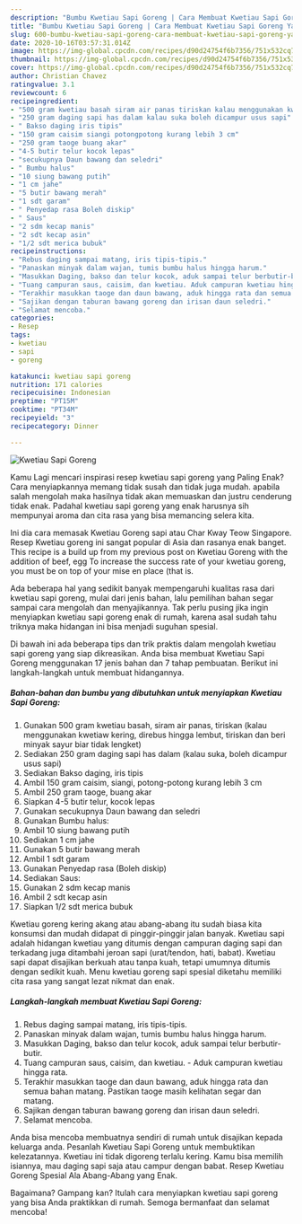 ```yaml
---
description: "Bumbu Kwetiau Sapi Goreng | Cara Membuat Kwetiau Sapi Goreng Yang Sempurna"
title: "Bumbu Kwetiau Sapi Goreng | Cara Membuat Kwetiau Sapi Goreng Yang Sempurna"
slug: 600-bumbu-kwetiau-sapi-goreng-cara-membuat-kwetiau-sapi-goreng-yang-sempurna
date: 2020-10-16T03:57:31.014Z
image: https://img-global.cpcdn.com/recipes/d90d24754f6b7356/751x532cq70/kwetiau-sapi-goreng-foto-resep-utama.jpg
thumbnail: https://img-global.cpcdn.com/recipes/d90d24754f6b7356/751x532cq70/kwetiau-sapi-goreng-foto-resep-utama.jpg
cover: https://img-global.cpcdn.com/recipes/d90d24754f6b7356/751x532cq70/kwetiau-sapi-goreng-foto-resep-utama.jpg
author: Christian Chavez
ratingvalue: 3.1
reviewcount: 6
recipeingredient:
- "500 gram kwetiau basah siram air panas tiriskan kalau menggunakan kwetiaw kering direbus hingga lembut tiriskan dan beri minyak sayur biar tidak lengket"
- "250 gram daging sapi has dalam kalau suka boleh dicampur usus sapi"
- " Bakso daging iris tipis"
- "150 gram caisim siangi potongpotong kurang lebih 3 cm"
- "250 gram taoge buang akar"
- "4-5 butir telur kocok lepas"
- "secukupnya Daun bawang dan seledri"
- " Bumbu halus"
- "10 siung bawang putih"
- "1 cm jahe"
- "5 butir bawang merah"
- "1 sdt garam"
- " Penyedap rasa Boleh diskip"
- " Saus"
- "2 sdm kecap manis"
- "2 sdt kecap asin"
- "1/2 sdt merica bubuk"
recipeinstructions:
- "Rebus daging sampai matang, iris tipis-tipis."
- "Panaskan minyak dalam wajan, tumis bumbu halus hingga harum."
- "Masukkan Daging, bakso dan telur kocok, aduk sampai telur berbutir-butir."
- "Tuang campuran saus, caisim, dan kwetiau. Aduk campuran kwetiau hingga rata."
- "Terakhir masukkan taoge dan daun bawang, aduk hingga rata dan semua bahan matang. Pastikan taoge masih kelihatan segar dan matang."
- "Sajikan dengan taburan bawang goreng dan irisan daun seledri."
- "Selamat mencoba."
categories:
- Resep
tags:
- kwetiau
- sapi
- goreng

katakunci: kwetiau sapi goreng 
nutrition: 171 calories
recipecuisine: Indonesian
preptime: "PT15M"
cooktime: "PT34M"
recipeyield: "3"
recipecategory: Dinner

---
```



![Kwetiau Sapi Goreng](https://img-global.cpcdn.com/recipes/d90d24754f6b7356/751x532cq70/kwetiau-sapi-goreng-foto-resep-utama.jpg)

Kamu Lagi mencari inspirasi resep kwetiau sapi goreng yang Paling Enak? Cara menyiapkannya memang tidak susah dan tidak juga mudah. apabila salah mengolah maka hasilnya tidak akan memuaskan dan justru cenderung tidak enak. Padahal kwetiau sapi goreng yang enak harusnya sih mempunyai aroma dan cita rasa yang bisa memancing selera kita.

Ini dia cara memasak Kwetiau Goreng sapi atau Char Kway Teow Singapore. Resep Kwetiau goreng ini sangat popular di Asia dan rasanya enak banget. This recipe is a build up from my previous post on Kwetiau Goreng with the addition of beef, egg To increase the success rate of your kwetiau goreng, you must be on top of your mise en place (that is.

Ada beberapa hal yang sedikit banyak mempengaruhi kualitas rasa dari kwetiau sapi goreng, mulai dari jenis bahan, lalu pemilihan bahan segar sampai cara mengolah dan menyajikannya. Tak perlu pusing jika ingin menyiapkan kwetiau sapi goreng enak di rumah, karena asal sudah tahu triknya maka hidangan ini bisa menjadi suguhan spesial.


Di bawah ini ada beberapa tips dan trik praktis dalam mengolah kwetiau sapi goreng yang siap dikreasikan. Anda bisa membuat Kwetiau Sapi Goreng menggunakan 17 jenis bahan dan 7 tahap pembuatan. Berikut ini langkah-langkah untuk membuat hidangannya.

<!--inarticleads1-->

##### Bahan-bahan dan bumbu yang dibutuhkan untuk menyiapkan Kwetiau Sapi Goreng:

1. Gunakan 500 gram kwetiau basah, siram air panas, tiriskan (kalau menggunakan kwetiaw kering, direbus hingga lembut, tiriskan dan beri minyak sayur biar tidak lengket)
1. Sediakan 250 gram daging sapi has dalam (kalau suka, boleh dicampur usus sapi)
1. Sediakan  Bakso daging, iris tipis
1. Ambil 150 gram caisim, siangi, potong-potong kurang lebih 3 cm
1. Ambil 250 gram taoge, buang akar
1. Siapkan 4-5 butir telur, kocok lepas
1. Gunakan secukupnya Daun bawang dan seledri
1. Gunakan  Bumbu halus:
1. Ambil 10 siung bawang putih
1. Sediakan 1 cm jahe
1. Gunakan 5 butir bawang merah
1. Ambil 1 sdt garam
1. Gunakan  Penyedap rasa (Boleh diskip)
1. Sediakan  Saus:
1. Gunakan 2 sdm kecap manis
1. Ambil 2 sdt kecap asin
1. Siapkan 1/2 sdt merica bubuk


Kwetiau goreng kering akang atau abang-abang itu sudah biasa kita konsumsi dan mudah didapat di pinggir-pinggir jalan banyak. Kwetiau sapi adalah hidangan kwetiau yang ditumis dengan campuran daging sapi dan terkadang juga ditambahi jeroan sapi (urat/tendon, hati, babat). Kwetiau sapi dapat disajikan berkuah atau tanpa kuah, tetapi umumnya ditumis dengan sedikit kuah. Menu kwetiau goreng sapi spesial diketahu memiliki cita rasa yang sangat lezat nikmat dan enak. 

<!--inarticleads2-->

##### Langkah-langkah membuat Kwetiau Sapi Goreng:

1. Rebus daging sampai matang, iris tipis-tipis.
1. Panaskan minyak dalam wajan, tumis bumbu halus hingga harum.
1. Masukkan Daging, bakso dan telur kocok, aduk sampai telur berbutir-butir.
1. Tuang campuran saus, caisim, dan kwetiau. - Aduk campuran kwetiau hingga rata.
1. Terakhir masukkan taoge dan daun bawang, aduk hingga rata dan semua bahan matang. Pastikan taoge masih kelihatan segar dan matang.
1. Sajikan dengan taburan bawang goreng dan irisan daun seledri.
1. Selamat mencoba.


Anda bisa mencoba membuatnya sendiri di rumah untuk disajikan kepada keluarga anda. Pesanlah Kwetiau Sapi Goreng untuk membuktikan kelezatannya. Kwetiau ini tidak digoreng terlalu kering. Kamu bisa memilih isiannya, mau daging sapi saja atau campur dengan babat. Resep Kwetiau Goreng Spesial Ala Abang-Abang yang Enak. 

Bagaimana? Gampang kan? Itulah cara menyiapkan kwetiau sapi goreng yang bisa Anda praktikkan di rumah. Semoga bermanfaat dan selamat mencoba!
